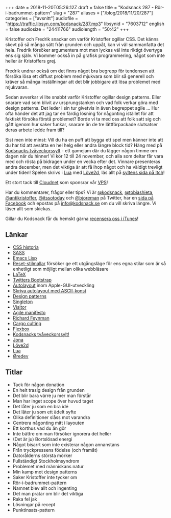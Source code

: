 +++
date = 2018-11-20T05:26:12Z
draft = false
title = "Kodsnack 287 - Rör-i-badrummet-pattern"
slug = "287"
aliases = ["/blog/2018/11/20/287"]
categories = ["avsnitt"]
audiofile = "https://traffic.libsyn.com/kodsnack/287.mp3"
libsynid = "7603712"
english = false
audiosize = "24411766"
audiolength = "50:42"
+++

Kristoffer och Fredrik snackar om varför Kristoffer ogillar CSS. Det känns skevt på så många sätt från grunden och uppåt, kan vi väl sammanfatta det hela. Fredrik försöker argumentera mot men lyckas väl inte riktigt övertyga ens sig själv. Vi kommer också in på grafisk programmering, något som inte heller är Kristoffers grej.

Fredrik undrar också om det finns något bra begrepp för tendensen att försöka lösa ett diffust problem med mjukvara som blir så generell och kräver så många inställningar att det blir jobbigare att lösa problemet med mjukvaran.

Sedan avverkar vi lite snabbt varför Kristoffer ogillar design patterns. Eller snarare vad som blivit av ursprungstanken och vad folk verkar göra med design patterns. Det leder i sin tur givetvis in även begreppet agile … Hur ofta händer det att jag tar en färdig lösning för någonting istället för att faktiskt försöka förstå problemet? Borde vi ta med oss att folk satt sig och gått igenom hur saker funkar, snarare än de tre lättförpackade slutsatser deras arbete ledde fram till?

Sist men inte minst: Vill du ha en puff att bygga ett spel men känner inte att du har tid att avsätta en hel helg eller andra längre block tid? Häng med på [Kodsnacks tvåveckorssylt](https://itch.io/jam/kodsnacks-2veckorssylt) - ett gamejam där du lägger någon timme om dagen när du hinner! Vi kör 12 till 24 november, och alla som deltar får vara med och rösta på bidragen under en vecka efter det. Vinnare presenteras andra december, men det viktiga är att få ihop något och ha väldigt trevligt under tiden! Spelen skrivs i [Lua](https://en.wikipedia.org/wiki/Lua_%28programming_language%29) med [Löve2d](https://love2d.org/), läs allt på [syltens sida på Itch](https://itch.io/jam/kodsnacks-2veckorssylt)!

Ett stort tack till [Cloudnet](http://www.cloudnet.se) som sponsrar vår [VPS](http://en.wikipedia.org/wiki/Virtual_private_server)!

Har du kommentarer, frågor eller tips? Vi är [@kodsnack](https://www.twitter.com/kodsnack), [@tobiashieta](https://www.twitter.com/tobiashieta), [@antikristoffer](https://www.twitter.com/antikristoffer), [@itssotoday](https://twitter.com/itssotoday) och [@bjoreman](https://www.twitter.com/bjoreman) på Twitter, har en [sida på Facebook](https://www.facebook.com/kodsnack) och epostas på [info@kodsnack.se](mailto:info@kodsnack.se) om du vill skriva längre. Vi läser allt som skickas.

Gillar du Kodsnack får du hemskt gärna [recensera oss i iTunes](http://itunes.apple.com/se/podcast/kodsnack/id561631498?l=en)!

## Länkar ##
* [CSS historia](https://css-tricks.com/look-back-history-css/)
* [SASS](https://sass-lang.com/)
* [Emacs Lisp](https://en.wikipedia.org/wiki/Emacs_Lisp)
* [Reset-stilmallar](https://www.webfx.com/blog/web-design/should-you-reset-your-css/) försöker ge ett utgångsläge för ens egna stilar som är så enhetligt som möjligt mellan olika webbläsare
* [LaTeX](https://en.wikipedia.org/wiki/LaTeX)
* [Twitters Bootstrap](https://en.wikipedia.org/wiki/Bootstrap_%28front-end_framework%29)
* [Autolayout](https://developer.apple.com/library/archive/documentation/UserExperience/Conceptual/AutolayoutPG/index.html) inom Apple-GUI-utveckling
* [Skriva autolayout med ASCII-konst](https://developer.apple.com/library/archive/documentation/UserExperience/Conceptual/AutolayoutPG/VisualFormatLanguage.html)
* [Design patterns](https://en.wikipedia.org/wiki/Design_pattern)
* [Singleton](https://en.wikipedia.org/wiki/Singleton_pattern)
* [Visitor](https://en.wikipedia.org/wiki/Visitor_pattern)
* [Agile manifesto](https://agilemanifesto.org/)
* [Richard Feynman](https://en.wikipedia.org/wiki/Richard_Feynman)
* [Cargo culting](https://en.wikipedia.org/wiki/Cargo_cult)
* [Flexbox](https://en.wikipedia.org/wiki/CSS_flex-box_layout)
* [Kodsnacks tvåveckorssylt!](https://itch.io/jam/kodsnacks-2veckorssylt)
* [Jona](https://twitter.com/saikyun)
* [Löve2d](https://love2d.org/)
* [Lua](https://en.wikipedia.org/wiki/Lua_%28programming_language%29)
* [Øredev](http://oredev.org/2018/home)

## Titlar ##
* Tack för någon donation
* En helt trasig design från grunden
* Det blir bara värre ju mer man förstår
* Man har inget scope över huvud taget
* Det låter ju som en bra idé
* Det låter ju som ett ädelt syfte
* Olika definitioner slåss mot varandra
* Centrera någonting mitt i layouten
* Ett korthus vad du än gör
* Inte bättre om man försöker ignorera det heller
* (Det är ju) Bortslösad energi
* Något bisarrt som inte existerar någon annanstans
* Från tryckpressens födelse (och framåt)
* Datorålderns största mörker
* Fullständigt Stockholmsyndrom
* Problemet med människans natur
* Min kamp mot design patterns
* Saker Kristoffer inte tycker om
* Rör-i-badrummet-pattern
* Namnet blev allt och ingenting
* Det man pratar om blir det viktiga
* Raka fel jak
* Lösningar på recept
* Punktinsats-pattern